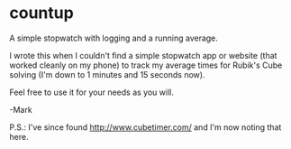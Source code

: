 countup
=======

A simple stopwatch with logging and a running average.

I wrote this when I couldn't find a simple stopwatch app or website (that worked cleanly on my phone) to track my average times for Rubik's Cube solving (I'm down to 1 minutes and 15 seconds now).

Feel free to use it for your needs as you will.

-Mark

P.S.: I've since found http://www.cubetimer.com/ and I'm now noting that here.
